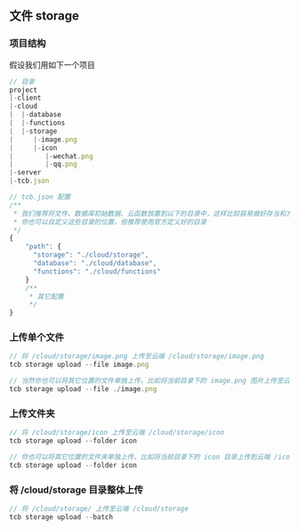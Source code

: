 ## 文件 storage

### 项目结构
假设我们用如下一个项目
```javascript
// 目录
project
|-client
|-cloud
|  |-database
|  |-functions
|  |-storage
|     |-image.png
|     |-icon
|        |-wechat.png
|        |-qq.png
|-server
|-tcb.json

// tcb.json 配置
/**
 * 我们推荐将文件、数据库初始数据、云函数放置到以下的目录中，这样比较容易做好存当和方便命令行的调用
 * 你也可以自定义这些目录的位置，但推荐使用官方定义好的目录
 */
{
    "path": {
      "storage": "./cloud/storage",
      "database": "./cloud/database",
      "functions": "./cloud/functions"
    }
    /**
     * 其它配置
     */
}
```

### 上传单个文件
```javascript
// 将 /cloud/storage/image.png 上传至云端 /cloud/storage/image.png
tcb storage upload --file image.png

// 当然你也可以将其它位置的文件单独上传，比如将当前目录下的 image.png 图片上传至云端 /image.png 目录
tcb storage upload --file ./image.png

```

### 上传文件夹
```javascript
// 将 /cloud/storage/icon 上传至云端 /cloud/storage/icon
tcb storage upload --folder icon

// 你也可以将其它位置的文件夹单独上传，比如将当前目录下的 icon 目录上传到云端 /icon 目录
tcb storage upload --folder icon
```

### 将 /cloud/storage 目录整体上传
```javascript
// 将 /cloud/storage/ 上传至云端 /cloud/storage
tcb storage upload --batch
```